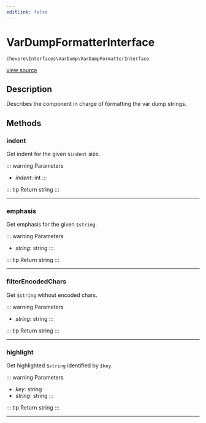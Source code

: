 ```yaml
---
editLink: false
---
```


# VarDumpFormatterInterface

`Chevere\Interfaces\VarDump\VarDumpFormatterInterface`

[view source](https://github.com/chevere/chevere/blob/main/src/Chevere/Interfaces/VarDump/VarDumpFormatterInterface.php)

## Description

Describes the component in charge of formatting the var dump strings.

## Methods

### indent

Get indent for the given `$indent` size.

::: warning Parameters
- *indent*: int
:::

::: tip Return
string
:::

---

### emphasis

Get emphasis for the given `$string`.

::: warning Parameters
- *string*: string
:::

::: tip Return
string
:::

---

### filterEncodedChars

Get `$string` without encoded chars.

::: warning Parameters
- *string*: string
:::

::: tip Return
string
:::

---

### highlight

Get highlighted `$string` identified by `$key`.

::: warning Parameters
- *key*: string
- *string*: string
:::

::: tip Return
string
:::

---
